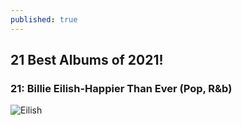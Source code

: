 ```yaml
---
published: true
---
```

## 21 Best Albums of 2021! 

### 21: Billie Eilish-Happier Than Ever (Pop, R&b)

![Eilish](/https://res.cloudinary.com/dbqgwcoce/image/upload/v1645001700/550x551_pc66x2.jpg)

